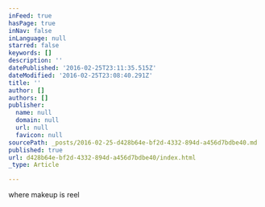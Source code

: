 ```yaml
---
inFeed: true
hasPage: true
inNav: false
inLanguage: null
starred: false
keywords: []
description: ''
datePublished: '2016-02-25T23:11:35.515Z'
dateModified: '2016-02-25T23:08:40.291Z'
title: ''
author: []
authors: []
publisher:
  name: null
  domain: null
  url: null
  favicon: null
sourcePath: _posts/2016-02-25-d428b64e-bf2d-4332-894d-a456d7bdbe40.md
published: true
url: d428b64e-bf2d-4332-894d-a456d7bdbe40/index.html
_type: Article

---
```

where makeup is reel